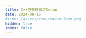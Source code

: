 ```yaml
---
title: C++包管理器之Conan
date: 2024-08-15
#icon: /assets/icon/conan-logo.png
hidden: true
index: false
---
```


<Catalog />